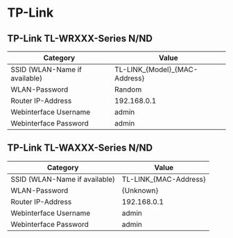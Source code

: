 # TP-Link

## TP-Link TL-WRXXX-Series N/ND

Category | Value
----------------|--------------
SSID (WLAN-Name if available) | TL-LINK_{Model}_{MAC-Address}
WLAN-Password | Random
Router IP-Address | 192.168.0.1
Webinterface Username | admin
Webinterface Password | admin

## TP-Link TL-WAXXX-Series N/ND

Category | Value
----------------|--------------
SSID (WLAN-Name if available) | TL-LINK_{MAC-Address}
WLAN-Password | {Unknown}
Router IP-Address | 192.168.0.1
Webinterface Username | admin
Webinterface Password | admin
